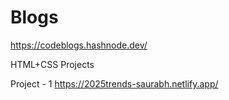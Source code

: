# Blogs

https://codeblogs.hashnode.dev/

HTML+CSS Projects

Project - 1 https://2025trends-saurabh.netlify.app/